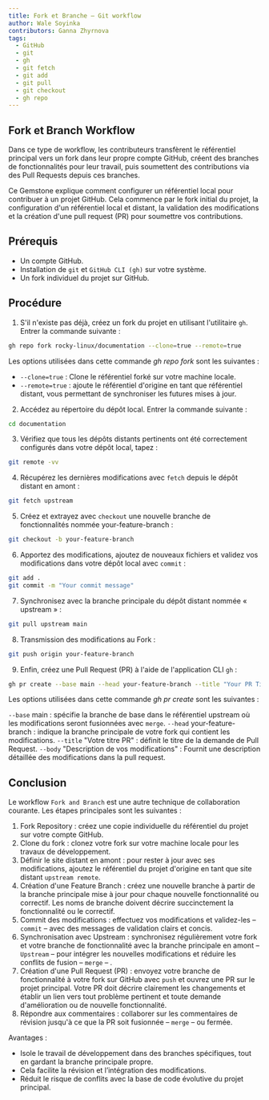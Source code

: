 ```yaml
---
title: Fork et Branche – Git workflow
author: Wale Soyinka
contributors: Ganna Zhyrnova
tags:
  - GitHub
  - git
  - gh
  - git fetch
  - git add
  - git pull
  - git checkout
  - gh repo
---
```


## Fork et Branch Workflow

Dans ce type de workflow, les contributeurs transfèrent le référentiel principal vers un fork dans leur propre compte GitHub, créent des branches de fonctionnalités pour leur travail, puis soumettent des contributions via des Pull Requests depuis ces branches.

Ce Gemstone explique comment configurer un référentiel local pour contribuer à un projet GitHub. Cela commence par le fork initial du projet, la configuration d'un référentiel local et distant, la validation des modifications et la création d'une pull request (PR) pour soumettre vos contributions.

## Prérequis

- Un compte GitHub.
- Installation de `git` et `GitHub CLI (gh)` sur votre système.
- Un fork individuel du projet sur GitHub.

## Procédure

1. S'il n'existe pas déjà, créez un fork du projet en utilisant l'utilitaire `gh`. Entrer la commande suivante :

  ```bash
  gh repo fork rocky-linux/documentation --clone=true --remote=true
  ```

  Les options utilisées dans cette commande _gh repo fork_ sont les suivantes :

  - `--clone=true` : Clone le référentiel forké sur votre machine locale.
  - `--remote=true` : ajoute le référentiel d'origine en tant que référentiel distant, vous permettant de synchroniser les futures mises à jour.

2. Accédez au répertoire du dépôt local. Entrer la commande suivante :

  ```bash
  cd documentation
  ```

3. Vérifiez que tous les dépôts distants pertinents ont été correctement configurés dans votre dépôt local, tapez :

  ```bash
  git remote -vv
  ```

4. Récupérez les dernières modifications avec `fetch` depuis le dépôt distant en amont :

  ```bash
  git fetch upstream
  ```

5. Créez et extrayez avec `checkout` une nouvelle branche de fonctionnalités nommée your-feature-branch :

  ```bash
  git checkout -b your-feature-branch
  ```

6. Apportez des modifications, ajoutez de nouveaux fichiers et validez vos modifications dans votre dépôt local avec `commit` :

  ```bash
  git add .
  git commit -m "Your commit message"
  ```

7. Synchronisez avec la branche principale du dépôt distant nommée « upstream » :

  ```bash
  git pull upstream main
  ```

8. Transmission des modifications au Fork :

  ```bash
  git push origin your-feature-branch
  ```

9. Enfin, créez une Pull Request (PR) à l'aide de l'application CLI `gh` :

  ```bash
  gh pr create --base main --head your-feature-branch --title "Your PR Title" --body "Description of your changes"
  ```

  Les options utilisées dans cette commande _gh pr create_ sont les suivantes :

  `--base` main : spécifie la branche de base dans le référentiel upstream où les modifications seront fusionnées avec `merge`.
  `--head` your-feature-branch : indique la branche principale de votre fork qui contient les modifications.
  `--title` "Votre titre PR" : définit le titre de la demande de Pull Request.
  `--body` "Description de vos modifications" : Fournit une description détaillée des modifications dans la pull request.

## Conclusion

Le workflow `Fork and Branch` est une autre technique de collaboration courante.
Les étapes principales sont les suivantes :

1. Fork Repository : créez une copie individuelle du référentiel du projet sur votre compte GitHub.
2. Clone du fork : clonez votre fork sur votre machine locale pour les travaux de développement.
3. Définir le site distant en amont : pour rester à jour avec ses modifications, ajoutez le référentiel du projet d'origine en tant que site distant `upstream remote`.
4. Création d'une Feature Branch : créez une nouvelle branche à partir de la branche principale mise à jour pour chaque nouvelle fonctionnalité ou correctif. Les noms de branche doivent décrire succinctement la fonctionnalité ou le correctif.
5. Commit des modifications : effectuez vos modifications et validez-les – `commit` – avec des messages de validation clairs et concis.
6. Synchronisation avec Upstream : synchronisez régulièrement votre fork et votre branche de fonctionnalité avec la branche principale en amont – `Upstream` – pour intégrer les nouvelles modifications et réduire les conflits de fusion – `merge` – .
7. Création d'une Pull Request (PR) : envoyez votre branche de fonctionnalité à votre fork sur GitHub avec `push` et ouvrez une PR sur le projet principal. Votre PR doit décrire clairement les changements et établir un lien vers tout problème pertinent et toute demande d'amélioration ou de nouvelle fonctionnalité.
8. Répondre aux commentaires : collaborer sur les commentaires de révision jusqu'à ce que la PR soit fusionnée – `merge` – ou fermée.

Avantages :

- Isole le travail de développement dans des branches spécifiques, tout en gardant la branche principale propre.
- Cela facilite la révision et l’intégration des modifications.
- Réduit le risque de conflits avec la base de code évolutive du projet principal.
